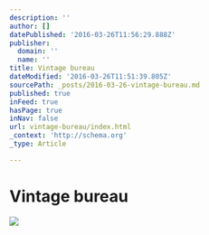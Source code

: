 ```yaml
---
description: ''
author: []
datePublished: '2016-03-26T11:56:29.888Z'
publisher:
  domain: ''
  name: ''
title: Vintage bureau
dateModified: '2016-03-26T11:51:39.805Z'
sourcePath: _posts/2016-03-26-vintage-bureau.md
published: true
inFeed: true
hasPage: true
inNav: false
url: vintage-bureau/index.html
_context: 'http://schema.org'
_type: Article

---
```

# Vintage bureau
![](https://the-grid-user-content.s3-us-west-2.amazonaws.com/00574416-866b-4b29-aa44-ed166d484920.png)